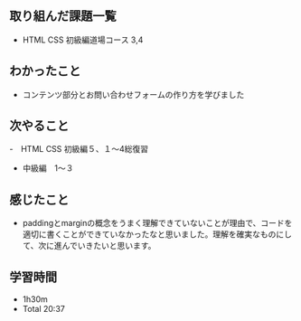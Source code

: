 ## 取り組んだ課題一覧
- HTML CSS 初級編道場コース 3,4
## わかったこと
- コンテンツ部分とお問い合わせフォームの作り方を学びました
## 次やること
-　HTML CSS 初級編５、１〜4総復習
- 中級編　1〜３
## 感じたこと
- paddingとmarginの概念をうまく理解できていないことが理由で、コードを適切に書くことができていなかったなと思いました。理解を確実なものにして、次に進んでいきたいと思います。
## 学習時間
- 1h30m
- Total 20:37
